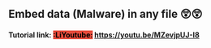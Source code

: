 ## **Embed data (Malware) in any file 😲😲**

#### **Tutorial link: <mark style="background: #e74c3c;">:LiYoutube:</mark>  https://youtu.be/MZevjpUJ-I8** 